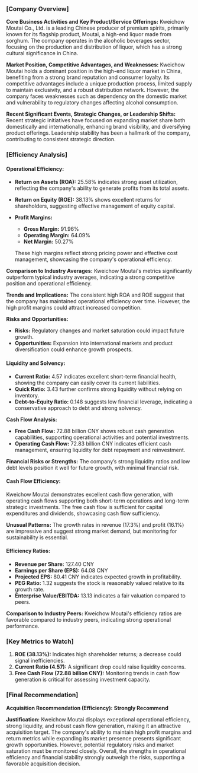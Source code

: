 ### [Company Overview]

**Core Business Activities and Key Product/Service Offerings:**
Kweichow Moutai Co., Ltd. is a leading Chinese producer of premium spirits, primarily known for its flagship product, Moutai, a high-end liquor made from sorghum. The company operates in the alcoholic beverages sector, focusing on the production and distribution of liquor, which has a strong cultural significance in China.

**Market Position, Competitive Advantages, and Weaknesses:**
Kweichow Moutai holds a dominant position in the high-end liquor market in China, benefiting from a strong brand reputation and consumer loyalty. Its competitive advantages include a unique production process, limited supply to maintain exclusivity, and a robust distribution network. However, the company faces weaknesses such as dependency on the domestic market and vulnerability to regulatory changes affecting alcohol consumption.

**Recent Significant Events, Strategic Changes, or Leadership Shifts:**
Recent strategic initiatives have focused on expanding market share both domestically and internationally, enhancing brand visibility, and diversifying product offerings. Leadership stability has been a hallmark of the company, contributing to consistent strategic direction.

### [Efficiency Analysis]

#### Operational Efficiency:
- **Return on Assets (ROA):** 25.58% indicates strong asset utilization, reflecting the company's ability to generate profits from its total assets.
- **Return on Equity (ROE):** 38.13% shows excellent returns for shareholders, suggesting effective management of equity capital.
- **Profit Margins:** 
  - **Gross Margin:** 91.96%
  - **Operating Margin:** 64.09%
  - **Net Margin:** 50.27%
  
  These high margins reflect strong pricing power and effective cost management, showcasing the company's operational efficiency.

**Comparison to Industry Averages:**
Kweichow Moutai's metrics significantly outperform typical industry averages, indicating a strong competitive position and operational efficiency.

**Trends and Implications:**
The consistent high ROA and ROE suggest that the company has maintained operational efficiency over time. However, the high profit margins could attract increased competition.

**Risks and Opportunities:**
- **Risks:** Regulatory changes and market saturation could impact future growth.
- **Opportunities:** Expansion into international markets and product diversification could enhance growth prospects.

#### Liquidity and Solvency:
- **Current Ratio:** 4.57 indicates excellent short-term financial health, showing the company can easily cover its current liabilities.
- **Quick Ratio:** 3.43 further confirms strong liquidity without relying on inventory.
- **Debt-to-Equity Ratio:** 0.148 suggests low financial leverage, indicating a conservative approach to debt and strong solvency.

**Cash Flow Analysis:**
- **Free Cash Flow:** 72.88 billion CNY shows robust cash generation capabilities, supporting operational activities and potential investments.
- **Operating Cash Flow:** 72.83 billion CNY indicates efficient cash management, ensuring liquidity for debt repayment and reinvestment.

**Financial Risks or Strengths:**
The company’s strong liquidity ratios and low debt levels position it well for future growth, with minimal financial risk.

#### Cash Flow Efficiency:
Kweichow Moutai demonstrates excellent cash flow generation, with operating cash flows supporting both short-term operations and long-term strategic investments. The free cash flow is sufficient for capital expenditures and dividends, showcasing cash flow sufficiency.

**Unusual Patterns:**
The growth rates in revenue (17.3%) and profit (16.1%) are impressive and suggest strong market demand, but monitoring for sustainability is essential.

#### Efficiency Ratios:
- **Revenue per Share:** 127.40 CNY
- **Earnings per Share (EPS):** 64.08 CNY
- **Projected EPS:** 80.41 CNY indicates expected growth in profitability.
- **PEG Ratio:** 1.32 suggests the stock is reasonably valued relative to its growth rate.
- **Enterprise Value/EBITDA:** 13.13 indicates a fair valuation compared to peers.

**Comparison to Industry Peers:**
Kweichow Moutai's efficiency ratios are favorable compared to industry peers, indicating strong operational performance.

### [Key Metrics to Watch]
1. **ROE (38.13%):** Indicates high shareholder returns; a decrease could signal inefficiencies.
2. **Current Ratio (4.57):** A significant drop could raise liquidity concerns.
3. **Free Cash Flow (72.88 billion CNY):** Monitoring trends in cash flow generation is critical for assessing investment capacity.

### [Final Recommendation]
**Acquisition Recommendation (Efficiency):** **Strongly Recommend**

**Justification:**
Kweichow Moutai displays exceptional operational efficiency, strong liquidity, and robust cash flow generation, making it an attractive acquisition target. The company's ability to maintain high profit margins and return metrics while expanding its market presence presents significant growth opportunities. However, potential regulatory risks and market saturation must be monitored closely. Overall, the strengths in operational efficiency and financial stability strongly outweigh the risks, supporting a favorable acquisition decision.
